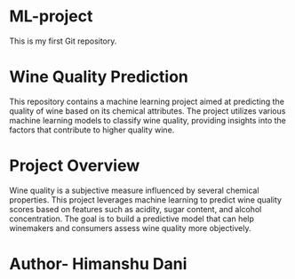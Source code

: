 # ML-project
This is my first Git repository.

# Wine Quality Prediction
This repository contains a machine learning project aimed at predicting the quality of wine based on its chemical attributes. The project utilizes various machine learning models to classify wine quality, providing insights into the factors that contribute to higher quality wine.

# Project Overview
Wine quality is a subjective measure influenced by several chemical properties. This project leverages machine learning to predict wine quality scores based on features such as acidity, sugar content, and alcohol concentration. The goal is to build a predictive model that can help winemakers and consumers assess wine quality more objectively.
# Author- Himanshu Dani
